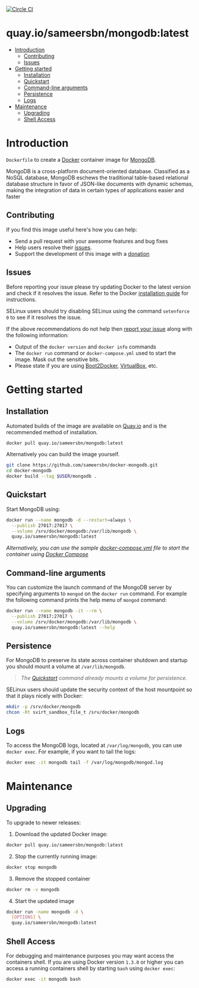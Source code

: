 [![Circle CI](https://circleci.com/gh/sameersbn/docker-mongodb.svg?style=shield)](https://circleci.com/gh/sameersbn/docker-mongodb)

# quay.io/sameersbn/mongodb:latest

- [Introduction](#introduction)
  - [Contributing](#contributing)
  - [Issues](#issues)
- [Getting started](#getting-started)
  - [Installation](#installation)
  - [Quickstart](#quickstart)
  - [Command-line arguments](#command-line-arguments)
  - [Persistence](#persistence)
  - [Logs](#logs)
- [Maintenance](#maintenance)
  - [Upgrading](#upgrading)
  - [Shell Access](#shell-access)

# Introduction

`Dockerfile` to create a [Docker](https://www.docker.com/) container image for [MongoDB](https://www.mongodb.org/).

MongoDB is a cross-platform document-oriented database. Classified as a NoSQL database, MongoDB eschews the traditional table-based relational database structure in favor of JSON-like documents with dynamic schemas, making the integration of data in certain types of applications easier and faster

## Contributing

If you find this image useful here's how you can help:

- Send a pull request with your awesome features and bug fixes
- Help users resolve their [issues](../../issues?q=is%3Aopen+is%3Aissue).
- Support the development of this image with a [donation](http://www.damagehead.com/donate/)

## Issues

Before reporting your issue please try updating Docker to the latest version and check if it resolves the issue. Refer to the Docker [installation guide](https://docs.docker.com/installation) for instructions.

SELinux users should try disabling SELinux using the command `setenforce 0` to see if it resolves the issue.

If the above recommendations do not help then [report your issue](../../issues/new) along with the following information:

- Output of the `docker version` and `docker info` commands
- The `docker run` command or `docker-compose.yml` used to start the image. Mask out the sensitive bits.
- Please state if you are using [Boot2Docker](http://www.boot2docker.io), [VirtualBox](https://www.virtualbox.org), etc.

# Getting started

## Installation

Automated builds of the image are available on [Quay.io](https://quay.io/repository/sameersbn/mongodb) and is the recommended method of installation.

```bash
docker pull quay.io/sameersbn/mongodb:latest
```

Alternatively you can build the image yourself.

```bash
git clone https://github.com/sameersbn/docker-mongodb.git
cd docker-mongodb
docker build --tag $USER/mongodb .
```

## Quickstart

Start MongoDB using:

```bash
docker run --name mongodb -d --restart=always \
  --publish 27017:27017 \
  --volume /srv/docker/mongodb:/var/lib/mongodb \
  quay.io/sameersbn/mongodb:latest
```

*Alternatively, you can use the sample [docker-compose.yml](docker-compose.yml) file to start the container using [Docker Compose](https://docs.docker.com/compose/)*

## Command-line arguments

You can customize the launch command of the MongoDB server by specifying arguments to `mongod` on the `docker run` command. For example the following command prints the help menu of `mongod` command:

```bash
docker run --name mongodb -it --rm \
  --publish 27017:27017 \
  --volume /srv/docker/mongodb:/var/lib/mongodb \
  quay.io/sameersbn/mongodb:latest --help
```

## Persistence

For MongoDB to preserve its state across container shutdown and startup you should mount a volume at `/var/lib/mongodb`.

> *The [Quickstart](#quickstart) command already mounts a volume for persistence.*

SELinux users should update the security context of the host mountpoint so that it plays nicely with Docker:

```bash
mkdir -p /srv/docker/mongodb
chcon -Rt svirt_sandbox_file_t /srv/docker/mongodb
```

## Logs

To access the MongoDB logs, located at `/var/log/mongodb`, you can use `docker exec`. For example, if you want to tail the logs:

```bash
docker exec -it mongodb tail -f /var/log/mongodb/mongod.log
```

# Maintenance

## Upgrading

To upgrade to newer releases:

  1. Download the updated Docker image:

  ```bash
  docker pull quay.io/sameersbn/mongodb:latest
  ```

  2. Stop the currently running image:

  ```bash
  docker stop mongodb
  ```

  3. Remove the stopped container

  ```bash
  docker rm -v mongodb
  ```

  4. Start the updated image

  ```bash
  docker run -name mongodb -d \
    [OPTIONS] \
    quay.io/sameersbn/mongodb:latest
  ```

## Shell Access

For debugging and maintenance purposes you may want access the containers shell. If you are using Docker version `1.3.0` or higher you can access a running containers shell by starting `bash` using `docker exec`:

```bash
docker exec -it mongodb bash
```
